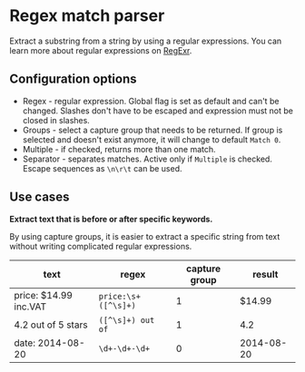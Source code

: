 # Regex match parser
Extract a substring from a string by using a regular expressions. You can learn more about regular expressions on
[RegExr][regexr].

## Configuration options
 * Regex - regular expression. Global flag is set as default and can't be changed. Slashes don't have to be escaped and 
 expression must not be closed in slashes.
 * Groups - select a capture group that needs to be returned. If group is selected and doesn't exist anymore, it will 
 change to default `Match 0`.
 * Multiple - if checked, returns more than one match.
 * Separator - separates matches. Active only if `Multiple` is checked. Escape sequences as `\n\r\t` can be used.

## Use cases
**Extract text that is before or after specific keywords.**

By using capture groups, it is easier to extract a specific string from text without writing complicated regular 
expressions.

| text                    	| regex                 | capture group     | result     	|
|--------------------------	|---------------------- |------------------ |-------------- |
| price: $14.99 inc.VAT    	| `price:\s+([^\s]+)`   | 1           	    | $14.99      	|
| 4.2 out of 5 stars    	| `([^\s]+) out of`     | 1                 | 4.2          	|
| date: 2014-08-20          | `\d+-\d+-\d+`         | 0                 | 2014-08-20    |

[regexr]: https://regexr.com/
